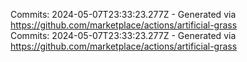 Commits: 2024-05-07T23:33:23.277Z - Generated via https://github.com/marketplace/actions/artificial-grass
<br>
Commits: 2024-05-07T23:33:23.277Z - Generated via https://github.com/marketplace/actions/artificial-grass
<br>
